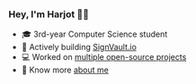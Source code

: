 ### Hey, I'm Harjot 👋🏼

- 🎓 3rd-year Computer Science student  
- 🚀 Actively building [SignVault.io](https://www.signvault.io)  
- 💻 Worked on [multiple open-source projects](https://github.com/HarjjotSinghh?tab=repositories)  
- 🔗 Know more [about me](https://www.harjotrana.com)
